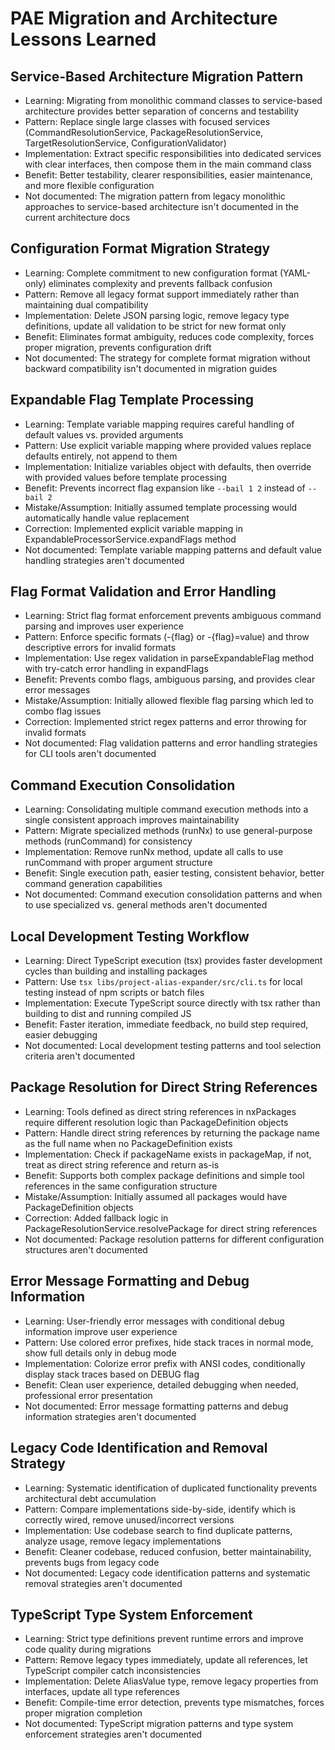 # PAE Migration and Architecture Lessons Learned

## Service-Based Architecture Migration Pattern

- Learning: Migrating from monolithic command classes to service-based architecture provides better separation of concerns and testability
- Pattern: Replace single large classes with focused services (CommandResolutionService, PackageResolutionService, TargetResolutionService, ConfigurationValidator)
- Implementation: Extract specific responsibilities into dedicated services with clear interfaces, then compose them in the main command class
- Benefit: Better testability, clearer responsibilities, easier maintenance, and more flexible configuration
- Not documented: The migration pattern from legacy monolithic approaches to service-based architecture isn't documented in the current architecture docs

## Configuration Format Migration Strategy

- Learning: Complete commitment to new configuration format (YAML-only) eliminates complexity and prevents fallback confusion
- Pattern: Remove all legacy format support immediately rather than maintaining dual compatibility
- Implementation: Delete JSON parsing logic, remove legacy type definitions, update all validation to be strict for new format only
- Benefit: Eliminates format ambiguity, reduces code complexity, forces proper migration, prevents configuration drift
- Not documented: The strategy for complete format migration without backward compatibility isn't documented in migration guides

## Expandable Flag Template Processing

- Learning: Template variable mapping requires careful handling of default values vs. provided arguments
- Pattern: Use explicit variable mapping where provided values replace defaults entirely, not append to them
- Implementation: Initialize variables object with defaults, then override with provided values before template processing
- Benefit: Prevents incorrect flag expansion like `--bail 1 2` instead of `--bail 2`
- Mistake/Assumption: Initially assumed template processing would automatically handle value replacement
- Correction: Implemented explicit variable mapping in ExpandableProcessorService.expandFlags method
- Not documented: Template variable mapping patterns and default value handling strategies aren't documented

## Flag Format Validation and Error Handling

- Learning: Strict flag format enforcement prevents ambiguous command parsing and improves user experience
- Pattern: Enforce specific formats (-{flag} or -{flag}=value) and throw descriptive errors for invalid formats
- Implementation: Use regex validation in parseExpandableFlag method with try-catch error handling in expandFlags
- Benefit: Prevents combo flags, ambiguous parsing, and provides clear error messages
- Mistake/Assumption: Initially allowed flexible flag parsing which led to combo flag issues
- Correction: Implemented strict regex patterns and error throwing for invalid formats
- Not documented: Flag validation patterns and error handling strategies for CLI tools aren't documented

## Command Execution Consolidation

- Learning: Consolidating multiple command execution methods into a single consistent approach improves maintainability
- Pattern: Migrate specialized methods (runNx) to use general-purpose methods (runCommand) for consistency
- Implementation: Remove runNx method, update all calls to use runCommand with proper argument structure
- Benefit: Single execution path, easier testing, consistent behavior, better command generation capabilities
- Not documented: Command execution consolidation patterns and when to use specialized vs. general methods aren't documented

## Local Development Testing Workflow

- Learning: Direct TypeScript execution (tsx) provides faster development cycles than building and installing packages
- Pattern: Use `tsx libs/project-alias-expander/src/cli.ts` for local testing instead of npm scripts or batch files
- Implementation: Execute TypeScript source directly with tsx rather than building to dist and running compiled JS
- Benefit: Faster iteration, immediate feedback, no build step required, easier debugging
- Not documented: Local development testing patterns and tool selection criteria aren't documented

## Package Resolution for Direct String References

- Learning: Tools defined as direct string references in nxPackages require different resolution logic than PackageDefinition objects
- Pattern: Handle direct string references by returning the package name as the full name when no PackageDefinition exists
- Implementation: Check if packageName exists in packageMap, if not, treat as direct string reference and return as-is
- Benefit: Supports both complex package definitions and simple tool references in the same configuration structure
- Mistake/Assumption: Initially assumed all packages would have PackageDefinition objects
- Correction: Added fallback logic in PackageResolutionService.resolvePackage for direct string references
- Not documented: Package resolution patterns for different configuration structures aren't documented

## Error Message Formatting and Debug Information

- Learning: User-friendly error messages with conditional debug information improve user experience
- Pattern: Use colored error prefixes, hide stack traces in normal mode, show full details only in debug mode
- Implementation: Colorize error prefix with ANSI codes, conditionally display stack traces based on DEBUG flag
- Benefit: Clean user experience, detailed debugging when needed, professional error presentation
- Not documented: Error message formatting patterns and debug information strategies aren't documented

## Legacy Code Identification and Removal Strategy

- Learning: Systematic identification of duplicated functionality prevents architectural debt accumulation
- Pattern: Compare implementations side-by-side, identify which is correctly wired, remove unused/incorrect versions
- Implementation: Use codebase search to find duplicate patterns, analyze usage, remove legacy implementations
- Benefit: Cleaner codebase, reduced confusion, better maintainability, prevents bugs from legacy code
- Not documented: Legacy code identification patterns and systematic removal strategies aren't documented

## TypeScript Type System Enforcement

- Learning: Strict type definitions prevent runtime errors and improve code quality during migrations
- Pattern: Remove legacy types immediately, update all references, let TypeScript compiler catch inconsistencies
- Implementation: Delete AliasValue type, remove legacy properties from interfaces, update all type references
- Benefit: Compile-time error detection, prevents type mismatches, forces proper migration completion
- Not documented: TypeScript migration patterns and type system enforcement strategies aren't documented
